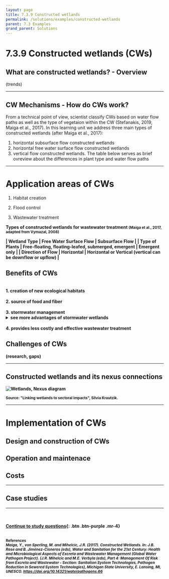 ```yaml
---
layout: page
title: 7.3.9 Constructed wetlands
permalink: /solutions/examples/constructed-wetlands
parent: 7.3 Examples
grand_parent: Solutions
---
```

# **7.3.9 Constructed wetlands (CWs)**

## What are constructed wetlands? - Overview

(trends)

<hr/>

## CW Mechanisms - How do CWs work? 

From a technical point of view, scientist classify CWs based on water flow paths as well as the type of vegetaion within the CW (Stefanakis, 2019, Maiga et al., 2017). In this learning unit we address three main types of constructed wetlands (after Maiga et al., 2017): 

1. horizontal subsurface flow constructed wetlands
2. horizontal free water surface flow constructed wetlands
3. vertical flow constructed wetlands. The table below serves as brief ovreview about the differences in plant type and water flow paths


<hr/>

# **Application areas of CWs**

1. Habitat creation

2. Flood control

3. Wastewater treatment

<b>Types of constructed wetlands for wastewater treatment<b> <small> (Maiga et al., 2017, adapted from Vymazal, 2008) </small>

| **Wetland Type**      | Free Water Surface Flow | Subsurface Flow     |
| **Type of Plants**      | Free-floating, floating-leafed, submerged, emergent | Emergent only |
| **Direction of Flow**   | Horizontal        | Horizontal or Vertical (vertical can be downflow or upflow) |



## Benefits of CWs
<br>
1. creation of new ecological habitats <br>
<br>
2. source of food and fiber <br>
<br>
3. stormwater management    
<details><summary>see more advantages of stormwater wetlands</summary>
<p>
Advantages, <small>Stefanakis, 2019</small> <br>
- reduction in runoff volumes, peak flows and duration <br>
- protection of downstream water resources <br>
- reducing risks of flooding <br>
- reducing  risks associated with combined sewer overflow <br>
- water quality improvement <br>
- enhancement of groundwater recharge/discharge <br>
- increase of runoff infiltration <br>
- sediment stabilization <br>
- <i>co-benefit:</i>creation of wildlife habitat <br>
- options for recreation activities <br>

</p>
</details>
<br>
4. provides less costly and effective wastewater treatment


## Challenges of CWs
(research, gaps)

<hr/>

## Constructed wetlands and its nexus connections


<img src="/wef-nexus-online-course/assets/wetland-nexus.jpg" alt="Wetlands, Nexus diagram">
<p><small>Source: "Linking wetlands to sectoral impacts", Silvia Krautzik.</small></p>
<p><small>   </small></p>

<hr/>

# **Implementation of CWs**

## Design and construction of CWs

## Operation and maintenace 

## Costs

<hr/>

## Case studies


<hr/>


<br/> <br/>
[Continue to study questions](https://waterbender231.github.io/wef-nexus-online-course/solutions/questions){: .btn .btn-purple .mr-4}
<br/> <br/>

<small><b>References</b> <br>
<i>Maiga, Y., von Sperling, M. and Mihelcic, J.R. (2017). Constructed Wetlands. In: J.B. Rose and B. Jiménez-Cisneros (eds), Water and Sanitation for the 21st Century: Health and Microbiological Aspects of Excreta and Wastewater Management (Global Water Pathogen Project). (J.R. Mihelcic and M.E. Verbyla (eds), Part 4: Management Of Risk from Excreta and Wastewater - Section: Sanitation System Technologies, Pathogen Reduction in Sewered System Technologies), Michigan State University, E. Lansing, MI, UNESCO. <a href="https://doi.org/10.14321/waterpathogens.66">https://doi.org/10.14321/waterpathogens.66 </a> </i> </small>